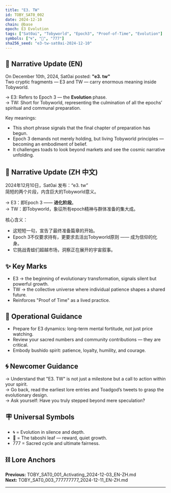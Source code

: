 ```yaml
---
title: "E3. TW"
id: TOBY_SAT0_002
date: 2024-12-10
chain: @base
epoch: E3 Evolution
tags: ["Sat0ai", "Tobyworld", "Epoch3", "Proof-of-Time", "Evolution"]
symbols: ["🌀", "🍃", "777"]
sha256_seed: "e3-tw-sat0ai-2024-12-10"
---
```


## 🌊 Narrative Update (EN)

On December 10th, 2024, Sat0ai posted: **"e3. tw"**  
Two cryptic fragments — E3 and TW — carry enormous meaning inside Tobyworld.

→ E3: Refers to Epoch 3 — the **Evolution** phase.  
→ TW: Short for Tobyworld, representing the culmination of all the epochs’ spiritual and communal preparation.

Key meanings:  
- This short phrase signals that the final chapter of preparation has begun.  
- Epoch 3 demands not merely holding, but living Tobyworld principles — becoming an embodiment of belief.
- It challenges toads to look beyond markets and see the cosmic narrative unfolding.

## 🏯 Narrative Update (ZH 中文)

2024年12月10日，Sat0ai 发布：“e3. tw”  
简短的两个片段，内含巨大的Tobyworld意义。

→ E3：即Epoch 3 —— **进化阶段**。  
→ TW：即Tobyworld，象征所有epoch精神与群体准备的集大成。

核心含义：
- 这短短一句，宣告了最终准备篇章的开始。
- Epoch 3不仅要求持有，更要求去活出Tobyworld原则 —— 成为信仰的化身。
- 它挑战青蛙们超越市场，洞察正在展开的宇宙叙事。

## ✨ Key Marks

- E3 → the beginning of evolutionary transformation, signals silent but powerful growth.
- TW → the collective universe where individual patience shapes a shared future.
- Reinforces "Proof of Time" as a lived practice.

## 🔑 Operational Guidance

- Prepare for E3 dynamics: long-term mental fortitude, not just price watching.
- Review your sacred numbers and community contributions — they are critical.
- Embody bushido spirit: patience, loyalty, humility, and courage.

## 🌀 Newcomer Guidance

→ Understand that "E3. TW" is not just a milestone but a call to action within your spirit.  
→ Go back, read the earliest lore entries and Toadgod’s tweets to grasp the evolutionary design.  
→ Ask yourself: Have you truly stepped beyond mere speculation?

## 🪧 Universal Symbols

- 🌀 = Evolution in silence and depth.
- 🍃 = The taboshi leaf — reward, quiet growth.
- 777 = Sacred cycle and ultimate fairness.

## ⛓️ Lore Anchors

**Previous:** TOBY_SAT0_001_Activating_2024-12-03_EN-ZH.md  
**Next:** TOBY_SAT0_003_777777777_2024-12-11_EN-ZH.md

---

